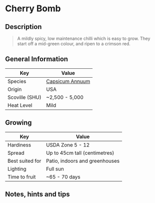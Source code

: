 # Cherry Bomb

## Description

> A mildly spicy, low maintenance chilli which is easy to grow. They start off a mid-green colour, and ripen to a crimson red.

## General Information

Key | Value
--- | ---
Species | [Capsicum Annuum](.)
Origin | USA
Scoville (SHU) | ~2,500 - 5,000
Heat Level | Mild

## Growing

Key | Value
--- | -----
Hardiness | USDA Zone 5 - 12
Spread | Up to 45cm tall (centimetres)
Best suited for | Patio, indoors and greenhouses
Lighting | Full sun
Time to fruit | ~65 - 70 days

## Notes, hints and tips
